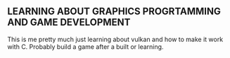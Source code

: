 ## LEARNING ABOUT GRAPHICS PROGRTAMMING AND GAME DEVELOPMENT
This is me pretty much just learning about vulkan and how to make it work with
C. Probably build a game after a built or learning.